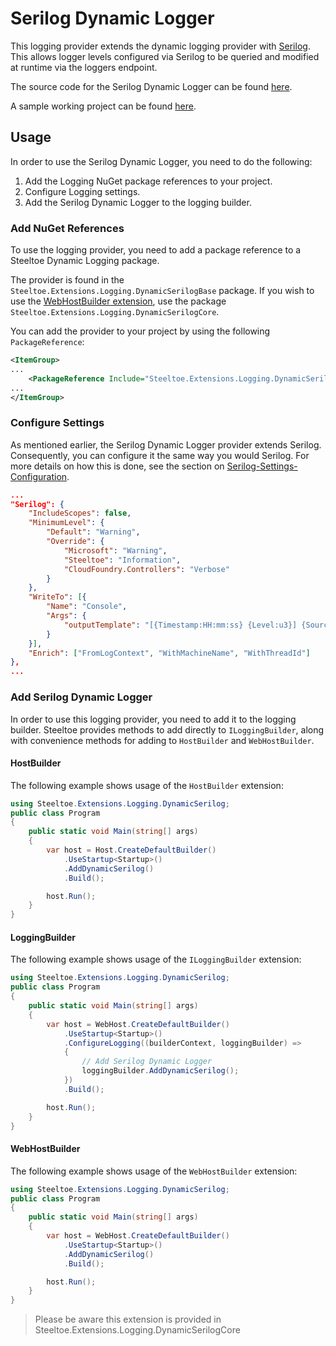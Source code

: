 # Serilog Dynamic Logger

This logging provider extends the dynamic logging provider with [Serilog](https://serilog.net/). This allows logger levels configured via Serilog to be queried and modified at runtime via the loggers endpoint.

The source code for the Serilog Dynamic Logger can be found [here](https://github.com/SteeltoeOSS/steeltoe/tree/master/src/Logging/src/).

A sample working project can be found [here](https://github.com/SteeltoeOSS/Samples/tree/master/Management/src/CloudFoundry).

## Usage

In order to use the Serilog Dynamic Logger, you need to do the following:

1. Add the Logging NuGet package references to your project.
1. Configure Logging settings.
1. Add the Serilog Dynamic Logger to the logging builder.

### Add NuGet References

To use the logging provider, you need to add a package reference to a Steeltoe Dynamic Logging package.

The provider is found in the `Steeltoe.Extensions.Logging.DynamicSerilogBase` package. If you wish to use the [WebHostBuilder extension](#webhostbuilder), use the package `Steeltoe.Extensions.Logging.DynamicSerilogCore`.

You can add the provider to your project by using the following `PackageReference`:

```xml
<ItemGroup>
...
    <PackageReference Include="Steeltoe.Extensions.Logging.DynamicSerilogBase" Version="3.2.0"/>
...
</ItemGroup>
```

### Configure Settings

As mentioned earlier, the Serilog Dynamic Logger provider extends Serilog. Consequently, you can configure it the same way you would Serilog. For more details on how this is done, see the section on [Serilog-Settings-Configuration](https://github.com/serilog/serilog-settings-configuration).

```json
...
"Serilog": {
    "IncludeScopes": false,
    "MinimumLevel": {
        "Default": "Warning",
        "Override": {
            "Microsoft": "Warning",
            "Steeltoe": "Information",
            "CloudFoundry.Controllers": "Verbose"
        }
    },
    "WriteTo": [{
        "Name": "Console",
        "Args": {
            "outputTemplate": "[{Timestamp:HH:mm:ss} {Level:u3}] {SourceContext}: {Properties} {NewLine} {EventId} {Message:lj}{NewLine}{Exception}"
        }
    }],
    "Enrich": ["FromLogContext", "WithMachineName", "WithThreadId"]
},
...
```

### Add Serilog Dynamic Logger

In order to use this logging provider, you need to add it to the logging builder. Steeltoe provides methods to add directly to `ILoggingBuilder`, along with convenience methods for adding to `HostBuilder` and `WebHostBuilder`.

#### HostBuilder

The following example shows usage of the `HostBuilder` extension:

```csharp
using Steeltoe.Extensions.Logging.DynamicSerilog;
public class Program
{
    public static void Main(string[] args)
    {
        var host = Host.CreateDefaultBuilder()
            .UseStartup<Startup>()
            .AddDynamicSerilog()
            .Build();

        host.Run();
    }
}
```

#### LoggingBuilder

The following example shows usage of the `ILoggingBuilder` extension:

```csharp
using Steeltoe.Extensions.Logging.DynamicSerilog;
public class Program
{
    public static void Main(string[] args)
    {
        var host = WebHost.CreateDefaultBuilder()
            .UseStartup<Startup>()
            .ConfigureLogging((builderContext, loggingBuilder) =>
            {
                // Add Serilog Dynamic Logger
                loggingBuilder.AddDynamicSerilog();
            })
            .Build();

        host.Run();
    }
}
```

#### WebHostBuilder

The following example shows usage of the `WebHostBuilder` extension:

```csharp
using Steeltoe.Extensions.Logging.DynamicSerilog;
public class Program
{
    public static void Main(string[] args)
    {
        var host = WebHost.CreateDefaultBuilder()
            .UseStartup<Startup>()
            .AddDynamicSerilog()
            .Build();

        host.Run();
    }
}
```

> Please be aware this extension is provided in Steeltoe.Extensions.Logging.DynamicSerilogCore
